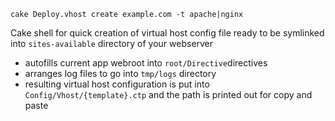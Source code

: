 ```
cake Deploy.vhost create example.com -t apache|nginx
```

Cake shell for quick creation of virtual host config file ready to be symlinked into `sites-available` directory of your webserver


* autofills current app webroot into `root/Directive`directives
* arranges log files to go into `tmp/logs` directory
* resulting virtual host configuration is put into `Config/Vhost/{template}.ctp` and the path is printed out for copy and paste
